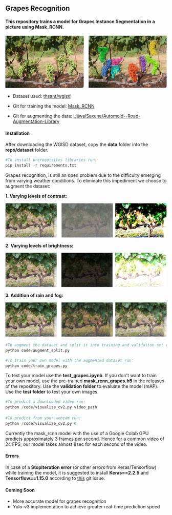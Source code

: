 ## Grapes Recognition

#### This repository trains a model for Grapes Instance Segmentation in a picture using Mask_RCNN.

![](images/test_pred.bmp)

* Dataset used: [thsant/wgisd](https://zenodo.org/record/3361736#.XcQJVzMzZPY)

* Git for training the model: [Mask_RCNN](https://github.com/matterport/Mask_RCNN)

* Git for augmenting the data: [UjjwalSaxena/Automold--Road-Augmentation-Library](https://github.com/UjjwalSaxena/Automold--Road-Augmentation-Library)

#### Installation

After downloading the WGISD dataset, copy the **data** folder into the **repo/dataset** folder.

```python
#To install prerequisites libraries run:
pip install -r requirements.txt
```
Grapes recognition, is still an open problem due to the difficulty emerging from varying weather conditions. To eliminate this impediment we choose to augment the dataset:

**1. Varying levels of contrast:**

![](images/contrast.bmp)

**2. Varying levels of brightness:**

![](images/brightness.bmp)

**3. Addition of rain and fog:**

![](images/rain-fog.bmp)

```python
#To augment the dataset and split it into training and validation set run:
python code/augment_split.py
```

```python
#To train your own model with the augmented dataset run:
python code/train_grapes.py
```

To test your model use the **test_grapes.ipynb**. If you don't want to train your own model, use the pre-trained **mask_rcnn_grapes.h5** in the releases of the repository. Use the **validation folder** to evaluate the model (mAP). Use the **test folder** to test your own images. 

```python
#To predict a downloaded video run:
python /code/visualize_cv2.py video_path

#To predict from your webcam run:
python /code/visualize_cv2.py 0
```

Currently the mask_rcnn model with the use of a Google Colab GPU predicts approximately 3 frames per second. Hence for a common video of 24 FPS, our model takes almost 8sec for each second of the video. 

#### Errors

In case of a **StopIteration error** (or other errors from Keras/Tensorflow) while training the model, it is suggested to install **Keras==2.2.5** and **Tensorflow==1.15.0** according to [this](https://github.com/matterport/Mask_RCNN/issues/1825#issuecomment-549767122) git issue.

#### Coming Soon
* More accurate model for grapes recognition
* Yolo-v3 implementation to achieve greater real-time prediction speed

